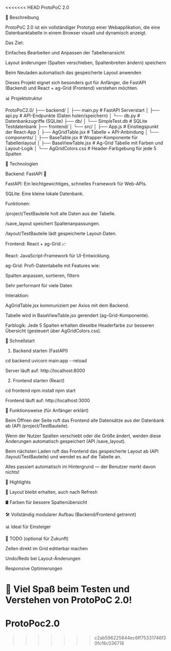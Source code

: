 <<<<<<< HEAD
ProtoPoC 2.0

📕 Beschreibung

ProtoPoC 2.0 ist ein vollständiger Prototyp einer Webapplikation, die eine Datenbanktabelle in einem Browser visuell und dynamisch anzeigt.

Das Ziel:

Einfaches Bearbeiten und Anpassen der Tabellenansicht

Layout änderungen (Spalten verschieben, Spaltenbreiten ändern) speichern

Beim Neuladen automatisch das gespeicherte Layout anwenden

Dieses Projekt eignet sich besonders gut für Anfänger, die FastAPI (Backend) und React + ag-Grid (Frontend) verstehen möchten.

📊 Projektstruktur

ProtoPoC2.0/
├── backend/
│   ├── main.py         # FastAPI Serverstart
│   ├── api.py          # API-Endpunkte (Daten holen/speichern)
│   └── db.py           # Datenbankzugriffe (SQLite)
├── db/
│   └── SimpleTest.db   # SQLite Testdatenbank
├── frontend/
│   └── src/
│       ├── App.js              # Einstiegspunkt der React-App
│       ├── AgGridTable.jsx     # Tabelle + API-Anbindung
│       └── components/
│           ├── BaseTable.jsx       # Wrapper-Komponente für Tabellenlayout
│           ├── BaseViewTable.jsx   # Ag-Grid Tabelle mit Farben und Layout-Logik
│           └── AgGridColors.css    # Header-Farbgebung für jede 5 Spalten

🌌 Technologien

Backend: FastAPI 🔢

FastAPI: Ein leichtgewichtiges, schnelles Framework für Web-APIs.

SQLite: Eine kleine lokale Datenbank.

Funktionen:

/project/TestBauteile holt alle Daten aus der Tabelle.

/save_layout speichert Spaltenanpassungen.

/layout/TestBauteile lädt gespeicherte Layout-Daten.

Frontend: React + ag-Grid 📈

React: JavaScript-Framework für UI-Entwicklung.

ag-Grid: Profi-Datentabelle mit Features wie:

Spalten anpassen, sortieren, filtern

Sehr performant für viele Daten

Interaktion:

AgGridTable.jsx kommuniziert per Axios mit dem Backend.

Tabelle wird in BaseViewTable.jsx gerendert (ag-Grid-Komponente).

Farblogik: Jede 5 Spalten erhalten dieselbe Headerfarbe zur besseren Übersicht (gesteuert über AgGridColors.css).

🚀 Schnellstart

1. Backend starten (FastAPI)

cd backend
uvicorn main:app --reload

Server läuft auf: http://localhost:8000

2. Frontend starten (React)

cd frontend
npm install
npm start

Frontend läuft auf: http://localhost:3000

📅 Funktionsweise (für Anfänger erklärt)

Beim Öffnen der Seite ruft das Frontend alle Datensätze aus der Datenbank ab (API /project/TestBauteile).

Wenn der Nutzer Spalten verschiebt oder die Größe ändert, werden diese Änderungen automatisch gespeichert (API /save_layout).

Beim nächsten Laden ruft das Frontend das gespeicherte Layout ab (API /layout/TestBauteile) und wendet es auf die Tabelle an.

Alles passiert automatisch im Hintergrund — der Benutzer merkt davon nichts!

🎉 Highlights

🌟 Layout bleibt erhalten, auch nach Refresh

🛢️ Farben für bessere Spaltenübersicht

🛠️ Vollständig modularer Aufbau (Backend/Frontend getrennt)

📊 Ideal für Einsteiger

📅 TODO (optional für Zukunft)

Zellen direkt im Grid editierbar machen

Undo/Redo bei Layout-Änderungen

Responsive Optimierungen

🙌 Viel Spaß beim Testen und Verstehen von ProtoPoC 2.0!
=======
# ProtoPoc2.0
>>>>>>> c2ab596225844ec6ff75331746f30fcf8c036718

